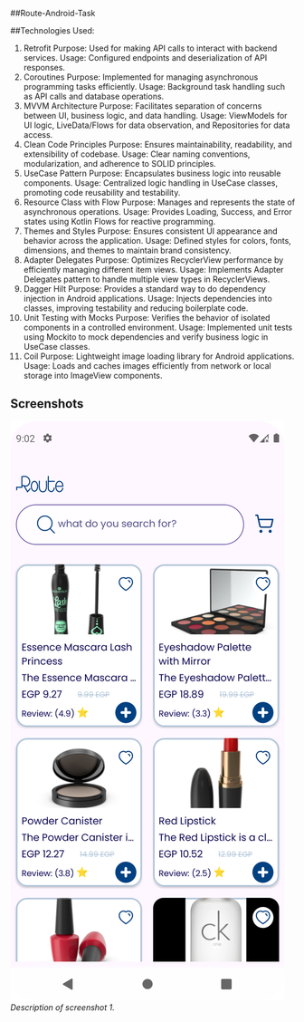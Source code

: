 ##Route-Android-Task

##Technologies Used:
1. Retrofit
   Purpose: Used for making API calls to interact with backend services.
   Usage: Configured endpoints and deserialization of API responses.
2. Coroutines
   Purpose: Implemented for managing asynchronous programming tasks efficiently.
   Usage: Background task handling such as API calls and database operations.
3. MVVM Architecture
   Purpose: Facilitates separation of concerns between UI, business logic, and data handling.
   Usage: ViewModels for UI logic, LiveData/Flows for data observation, and Repositories for data access.
4. Clean Code Principles
   Purpose: Ensures maintainability, readability, and extensibility of codebase.
   Usage: Clear naming conventions, modularization, and adherence to SOLID principles.
5. UseCase Pattern
   Purpose: Encapsulates business logic into reusable components.
   Usage: Centralized logic handling in UseCase classes, promoting code reusability and testability.
6. Resource Class with Flow
   Purpose: Manages and represents the state of asynchronous operations.
   Usage: Provides Loading, Success, and Error states using Kotlin Flows for reactive programming.
7. Themes and Styles
   Purpose: Ensures consistent UI appearance and behavior across the application.
   Usage: Defined styles for colors, fonts, dimensions, and themes to maintain brand consistency.
8. Adapter Delegates
   Purpose: Optimizes RecyclerView performance by efficiently managing different item views.
   Usage: Implements Adapter Delegates pattern to handle multiple view types in RecyclerViews.
9. Dagger Hilt
   Purpose: Provides a standard way to do dependency injection in Android applications.
   Usage: Injects dependencies into classes, improving testability and reducing boilerplate code.
10. Unit Testing with Mocks
    Purpose: Verifies the behavior of isolated components in a controlled environment.
    Usage: Implemented unit tests using Mockito to mock dependencies and verify business logic in UseCase classes.
11. Coil
    Purpose: Lightweight image loading library for Android applications.
    Usage: Loads and caches images efficiently from network or local storage into ImageView components.

## Screenshots
![Screenshot 1](screenshots/Screenshot_20240713_221010.png)
*Description of screenshot 1.*